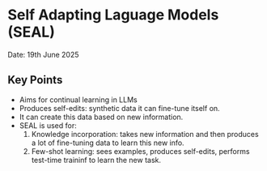 # Self Adapting Laguage Models (SEAL)
Date: 19th June 2025

## Key Points
- Aims for continual learning in LLMs
- Produces self-edits: synthetic data it can fine-tune itself on.
- It can create this data based on new information.
- SEAL is used for:
    1. Knowledge incorporation: takes new information and then produces a lot of fine-tuning data
to learn this new info.
    2. Few-shot learning: sees examples, produces self-edits, performs test-time traininf to learn the
new task.

